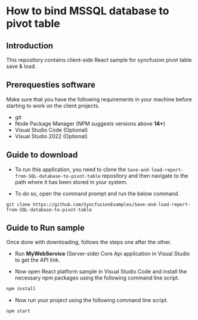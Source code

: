 # How to bind MSSQL database to pivot table

## Introduction

This repository contains client-side React sample for syncfusion pivot table save & load.

## Prerequesties software

Make sure that you have the following requirements in your machine before starting to work on the client projects.

* git
* Node Package Manager (NPM suggests versions above **14+**)
* Visual Studio Code (Optional)
* Visual Studio 2022 (Optional)

## Guide to download

* To run this application, you need to clone the `Save-and-load-report-from-SQL-database-to-pivot-table` repository and then navigate to the path where it has been stored in your system.

* To do so, open the command prompt and run the below command.

```
git clone https://github.com/SyncfusionExamples/Save-and-load-report-from-SQL-database-to-pivot-table

```

## Guide to Run sample

Once done with downloading, follows the steps one after the other.

* Run **MyWebService** (Server-side) Core Api application in Visual Studio to get the API link.
 
*  Now open React platform sample in Visual Studio Code and install the necessary npm packages using the following command line script.
```sh
npm install
```

* Now run your project using the following command line script.
```sh
npm start
```

